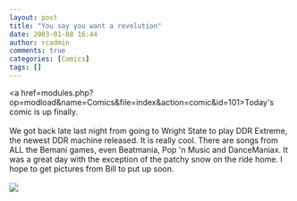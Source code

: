 ```yaml
---
layout: post
title: "You say you want a revolution"
date: 2003-01-08 16:44
author: rcadmin
comments: true
categories: [Comics]
tags: []
---
```

<a href=modules.php?op=modload&name=Comics&file=index&action=comic&id=101>Today's comic</a> is up finally.
<br />
<br />
We got back late last night from going to Wright State to play DDR Extreme, the newest DDR machine released. It is really cool. There are songs from ALL the Bemani games, even Beatmania, Pop 'n Music and DanceManiax. It was a great day with the exception of the patchy snow on the ride home. I hope to get pictures from Bill to put up soon.<br /><br /><!--more--><img src='http://dl.bitsmack.com/comics/20030108.jpg'   />
